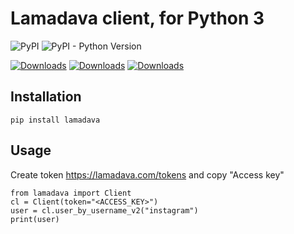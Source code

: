 # Lamadava client, for Python 3

![PyPI](https://img.shields.io/pypi/v/lamadava)
![PyPI - Python Version](https://img.shields.io/pypi/pyversions/lamadava)

[![Downloads](https://pepy.tech/badge/lamadava)](https://pepy.tech/project/lamadava)
[![Downloads](https://pepy.tech/badge/lamadava/month)](https://pepy.tech/project/lamadava)
[![Downloads](https://pepy.tech/badge/lamadava/week)](https://pepy.tech/project/lamadava)


## Installation

```
pip install lamadava
```

## Usage

Create token https://lamadava.com/tokens and copy "Access key"

```
from lamadava import Client
cl = Client(token="<ACCESS_KEY>")
user = cl.user_by_username_v2("instagram")
print(user)
```
